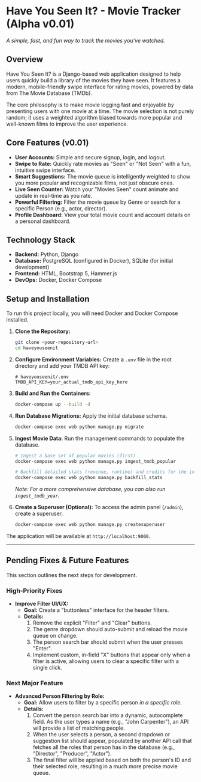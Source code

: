 # Have You Seen It? - Movie Tracker (Alpha v0.01)

*A simple, fast, and fun way to track the movies you've watched.*

## Overview

Have You Seen It? is a Django-based web application designed to help users quickly build a library of the movies they have seen. It features a modern, mobile-friendly swipe interface for rating movies, powered by data from The Movie Database (TMDb).

The core philosophy is to make movie logging fast and enjoyable by presenting users with one movie at a time. The movie selection is not purely random; it uses a weighted algorithm biased towards more popular and well-known films to improve the user experience.

## Core Features (v0.01)

-   **User Accounts:** Simple and secure signup, login, and logout.
-   **Swipe to Rate:** Quickly rate movies as "Seen" or "Not Seen" with a fun, intuitive swipe interface.
-   **Smart Suggestions:** The movie queue is intelligently weighted to show you more popular and recognizable films, not just obscure ones.
-   **Live Seen Counter:** Watch your "Movies Seen" count animate and update in real-time as you rate.
-   **Powerful Filtering:** Filter the movie queue by Genre or search for a specific Person (e.g., actor, director).
-   **Profile Dashboard:** View your total movie count and account details on a personal dashboard.

## Technology Stack

-   **Backend:** Python, Django
-   **Database:** PostgreSQL (configured in Docker), SQLite (for initial development)
-   **Frontend:** HTML, Bootstrap 5, Hammer.js
-   **DevOps:** Docker, Docker Compose

## Setup and Installation

To run this project locally, you will need Docker and Docker Compose installed.

1.  **Clone the Repository:**
    ```bash
    git clone <your-repository-url>
    cd haveyouseenit
    ```

2.  **Configure Environment Variables:**
    Create a `.env` file in the root directory and add your TMDB API key:
    ```
    # haveyouseenit/.env
    TMDB_API_KEY=your_actual_tmdb_api_key_here
    ```

3.  **Build and Run the Containers:**
    ```bash
    docker-compose up --build -d
    ```

4.  **Run Database Migrations:**
    Apply the initial database schema.
    ```bash
    docker-compose exec web python manage.py migrate
    ```

5.  **Ingest Movie Data:**
    Run the management commands to populate the database.
    ```bash
    # Ingest a base set of popular movies (first)
    docker-compose exec web python manage.py ingest_tmdb_popular

    # Backfill detailed stats (revenue, runtime) and credits for the ingested movies
    docker-compose exec web python manage.py backfill_stats
    ```
    *Note: For a more comprehensive database, you can also run `ingest_tmdb_year`.*

6.  **Create a Superuser (Optional):**
    To access the admin panel (`/admin`), create a superuser.
    ```bash
    docker-compose exec web python manage.py createsuperuser
    ```

The application will be available at `http://localhost:9000`.

---

## Pending Fixes & Future Features

This section outlines the next steps for development.

### High-Priority Fixes

-   **Improve Filter UI/UX:**
    -   **Goal:** Create a "buttonless" interface for the header filters.
    -   **Details:**
        1.  Remove the explicit "Filter" and "Clear" buttons.
        2.  The genre dropdown should auto-submit and reload the movie queue on change.
        3.  The person search bar should submit when the user presses "Enter".
        4.  Implement custom, in-field "X" buttons that appear only when a filter is active, allowing users to clear a specific filter with a single click.

### Next Major Feature

-   **Advanced Person Filtering by Role:**
    -   **Goal:** Allow users to filter by a specific person *in a specific role*.
    -   **Details:**
        1.  Convert the person search bar into a dynamic, autocomplete field. As the user types a name (e.g., "John Carpenter"), an API will provide a list of matching people.
        2.  When the user selects a person, a second dropdown or suggestion list should appear, populated by another API call that fetches all the roles that person has in the database (e.g., "Director", "Producer", "Actor").
        3.  The final filter will be applied based on both the person's ID and their selected role, resulting in a much more precise movie queue.
